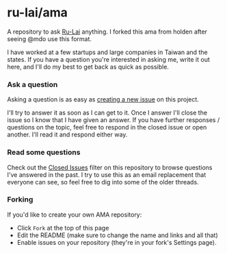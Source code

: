 # ru-lai/ama

A repository to ask [Ru-Lai](https://github.com/ru-lai) anything. I forked this ama from holden after seeing @mdo use this format.

I have worked at a few startups and large companies in Taiwan and the states. If you have a question you're interested in asking me, write it out here, and I'll do my best to get back as quick as possible.

### Ask a question

Asking a question is as easy as
[creating a new issue](https://github.com/ru-lai/ama/issues/new) on this
project.

I'll try to answer it as soon as I can get to it. Once I answer I'll close the
issue so I know that I have given an answer.  If you have further responses / questions on the topic, feel free to respond in the closed issue or open another.
I'll read it and respond either way.

### Read some questions

Check out the [Closed Issues](https://github.com/ru-lai/ama/issues?q=is%3Aissue+is%3Aclosed)
filter on this repository to browse questions I've answered in the past. I try
to use this as an email replacement that everyone can see, so feel free to dig
into some of the older threads.

### Forking

If you'd like to create your own AMA repository:

- Click `Fork` at the top of this page
- Edit the README (make sure to change the name and links and all that)
- Enable issues on your repository (they're in your fork's Settings page).
